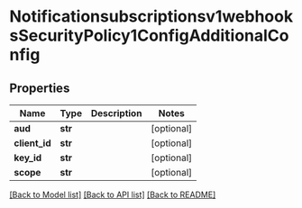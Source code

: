 # Notificationsubscriptionsv1webhooksSecurityPolicy1ConfigAdditionalConfig

## Properties
Name | Type | Description | Notes
------------ | ------------- | ------------- | -------------
**aud** | **str** |  | [optional] 
**client_id** | **str** |  | [optional] 
**key_id** | **str** |  | [optional] 
**scope** | **str** |  | [optional] 

[[Back to Model list]](../README.md#documentation-for-models) [[Back to API list]](../README.md#documentation-for-api-endpoints) [[Back to README]](../README.md)


